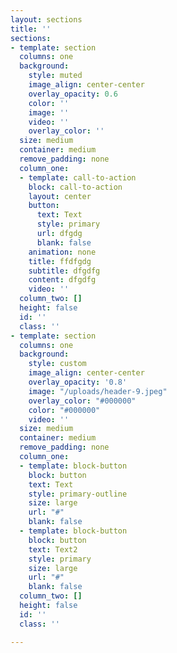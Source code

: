 ```yaml
---
layout: sections
title: ''
sections:
- template: section
  columns: one
  background:
    style: muted
    image_align: center-center
    overlay_opacity: 0.6
    color: ''
    image: ''
    video: ''
    overlay_color: ''
  size: medium
  container: medium
  remove_padding: none
  column_one:
  - template: call-to-action
    block: call-to-action
    layout: center
    button:
      text: Text
      style: primary
      url: dfgdg
      blank: false
    animation: none
    title: ffdfgdg
    subtitle: dfgdfg
    content: dfgdfg
    video: ''
  column_two: []
  height: false
  id: ''
  class: ''
- template: section
  columns: one
  background:
    style: custom
    image_align: center-center
    overlay_opacity: '0.8'
    image: "/uploads/header-9.jpeg"
    overlay_color: "#000000"
    color: "#000000"
    video: ''
  size: medium
  container: medium
  remove_padding: none
  column_one:
  - template: block-button
    block: button
    text: Text
    style: primary-outline
    size: large
    url: "#"
    blank: false
  - template: block-button
    block: button
    text: Text2
    style: primary
    size: large
    url: "#"
    blank: false
  column_two: []
  height: false
  id: ''
  class: ''

---
```

